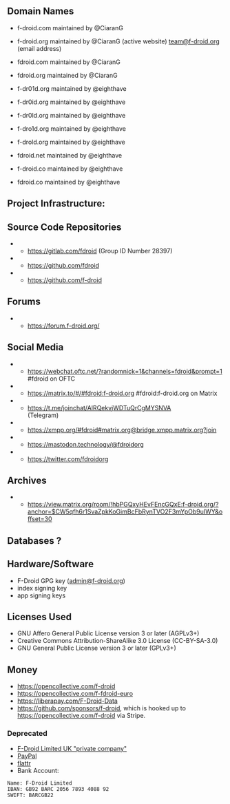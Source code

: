 





## Domain Names

* f-droid.com     maintained by @CiaranG

* f-droid.org	maintained by @CiaranG   (active website)  team@f-droid.org (email address)

* fdroid.com	maintained by @CiaranG

* fdroid.org	maintained by @CiaranG

* f-dr01d.org     maintained by @eighthave

* f-dr0id.org     maintained by @eighthave

* f-dr0ld.org     maintained by @eighthave

* f-dro1d.org     maintained by @eighthave

* f-drold.org     maintained by @eighthave

* fdroid.net      maintained by @eighthave

* f-droid.co      maintained by @eighthave

* fdroid.co       maintained by @eighthave


## Project Infrastructure:

## Source Code Repositories
  
- * https://gitlab.com/fdroid  (Group ID Number 28397)
- * https://github.com/fdroid
- * https://github.com/f-droid

## Forums

- * https://forum.f-droid.org/


## Social Media

- * https://webchat.oftc.net/?randomnick=1&channels=fdroid&prompt=1   
 #fdroid on OFTC
- * https://matrix.to/#/#fdroid:f-droid.org
 #fdroid:f-droid.org on Matrix
- * https://t.me/joinchat/AlRQekvjWDTuQrCgMYSNVA  
 (Telegram)
- * https://xmpp.org/#fdroid#matrix.org@bridge.xmpp.matrix.org?join
- * https://mastodon.technology/@fdroidorg
- * https://twitter.com/fdroidorg

## Archives
 
- * https://view.matrix.org/room/!hbPGQxyHEvFEncGQxE:f-droid.org/?anchor=$CW5qfh6r1SvaZpkKoGimBcFbRynTVO2F3mYpOb9uIWY&offset=30

## Databases ?

## Hardware/Software

* F-Droid GPG key (admin@f-droid.org)
* index signing key
* app signing keys

## Licenses Used

* GNU Affero General Public License version 3 or later (AGPLv3+)  
* Creative Commons Attribution-ShareAlike 3.0 License (CC-BY-SA-3.0) 
* GNU General Public License version 3 or later (GPLv3+)


## Money

* https://opencollective.com/f-droid
* https://opencollective.com/f-fdroid-euro
* https://liberapay.com/F-Droid-Data
* https://github.com/sponsors/f-droid, which is hooked up to https://opencollective.com/f-droid via Stripe.

### Deprecated
* [F-Droid Limited UK "private company"](https://beta.companieshouse.gov.uk/company/08420676)
* [PayPal](https://www.paypal.com/cgi-bin/webscr?cmd=_s-xclick&hosted_button_id=E2FCXCT6837GL)
* [flattr](https://flattr.com/thing/343053/F-Droid-Repository)
* Bank Account: 
```nohighlight
Name: F-Droid Limited
IBAN: GB92 BARC 2056 7893 4088 92
SWIFT: BARCGB22
```
